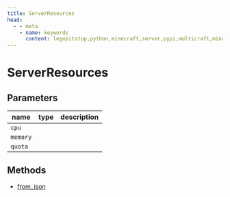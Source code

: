 ```yaml
---
title: ServerResources
head:
  - - meta
    - name: keywords
      content: legopitstop,python,minecraft,server,pypi,multicraft,minecraftserver,pythonpackage
---
```


# ServerResources

## Parameters

| name     | type | description |
| -------- | ---- | ----------- |
| `cpu`    |      |             |
| `memory` |      |             |
| `quota`  |      |             |

## Methods

- [from_json](#from-json)
